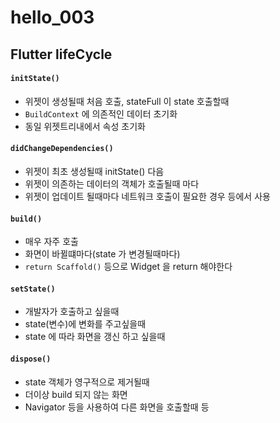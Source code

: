# hello_003

## Flutter lifeCycle

#### `initState()`

- 위젯이 생성될때 처음 호출, stateFull 이 state 호출할때
- `BuildContext` 에 의존적인 데이터 초기화
- 동일 위젯트리내에서 속성 초기화

#### `didChangeDependencies()`

- 위젯이 최초 생성될때 initState() 다음
- 위젯이 의존하는 데이터의 객체가 호출될때 마다
- 위젯이 업데이트 될때마다 네트워크 호출이 필요한 경우 등에서 사용

#### `build()`

- 매우 자주 호출
- 화면이 바뀔떄마다(state 가 변경될때마다)
- `return Scaffold()` 등으로 Widget 을 return 해야한다

#### `setState()`

- 개발자가 호출하고 싶을때
- state(변수)에 변화를 주고싶을때
- state 에 따라 화면을 갱신 하고 싶을때

#### `dispose()`

- state 객체가 영구적으로 제거될때
- 더이상 build 되지 않는 화면
- Navigator 등을 사용하여 다른 화면을 호출할때 등
